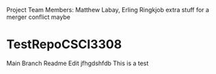 
Project Team Members: Matthew Labay, Erling Ringkjob
extra stuff for a merger conflict maybe
# TestRepoCSCI3308
Main Branch Readme Edit jfhgdshfdb
   This is a test
